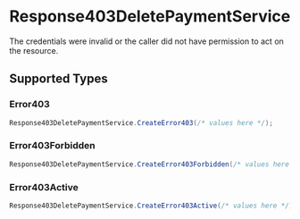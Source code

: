 # Response403DeletePaymentService

The credentials were invalid or the caller did not have permission to act on the resource.


## Supported Types

### Error403

```csharp
Response403DeletePaymentService.CreateError403(/* values here */);
```

### Error403Forbidden

```csharp
Response403DeletePaymentService.CreateError403Forbidden(/* values here */);
```

### Error403Active

```csharp
Response403DeletePaymentService.CreateError403Active(/* values here */);
```
